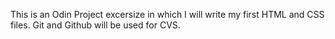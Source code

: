 This is an Odin Project excersize in which I will write my first HTML and CSS files. Git and Github will be used for CVS.
